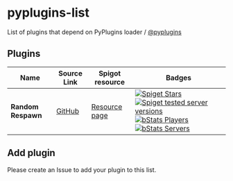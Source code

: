 # pyplugins-list
List of plugins that depend on PyPlugins loader / [@pyplugins](https://github.com/pyplugins/pyplugins)

## Plugins

| Name | Source Link | Spigot resource | Badges |
| --- | --- | --- | --- |
| **Random Respawn** | [GitHub](https://github.com/dmytrohoi/random-respawn-pyplugin) | [Resource page](https://www.spigotmc.org/resources/random-respawn.78929/) | [![Spiget Stars](https://img.shields.io/spiget/rating/78929)](https://www.spigotmc.org/resources/random-respawn.78929/) [![Spiget tested server versions](https://img.shields.io/spiget/tested-versions/78929)](https://www.spigotmc.org/resources/random-respawn.78929/) [![bStats Players](https://img.shields.io/bstats/players/7640)](https://www.spigotmc.org/resources/random-respawn.78929/) [![bStats Servers](https://img.shields.io/bstats/servers/7640)](https://www.spigotmc.org/resources/random-respawn.78929/) |

## Add plugin

Please create an Issue to add your plugin to this list.

